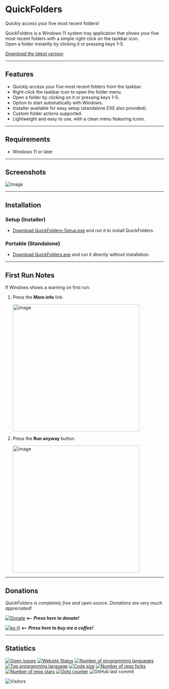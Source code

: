 # QuickFolders

Quickly access your five most recent folders!

QuickFolders is a Windows 11 system tray application that shows your five most recent folders with a simple right-click on the taskbar icon.  
Open a folder instantly by clicking it or pressing keys 1–5.

[*Download the latest version*](https://github.com/voltura/QuickFolders/releases/latest/download/QuickFolders-Setup.exe)

---

## Features

- Quickly access your five most recent folders from the taskbar.
- Right-click the taskbar icon to open the folder menu.
- Open a folder by clicking on it or pressing keys 1–5.
- Option to start automatically with Windows.
- Installer available for easy setup (standalone EXE also provided).
- Custom folder actions supported.
- Lightweight and easy to use, with a clean menu featuring icons.

---

## Requirements

- Windows 11 or later

---

## Screenshots

![image](https://github.com/user-attachments/assets/418fc776-05ea-4443-827a-32789746c71c)

---

## Installation

### Setup (Installer)

- [Download QuickFolders-Setup.exe](https://github.com/voltura/QuickFolders/releases/latest/download/QuickFolders-Setup.exe) and run it to install QuickFolders.

### Portable (Standalone)

- [Download QuickFolders.exe](https://github.com/voltura/QuickFolders/releases/latest/download/QuickFolders.exe) and run it directly without installation.

---

## First Run Notes

If Windows shows a warning on first run:

1. Press the **More info** link.

   <img width="402" alt="image" src="https://github.com/user-attachments/assets/f7ea0116-d6f4-40f1-bf5c-9c03a7e84e38">

2. Press the **Run anyway** button.

   <img width="402" alt="image" src="https://github.com/user-attachments/assets/6d632946-9804-4baa-aeb8-f21daf94bd43">

---

## Donations

*QuickFolders is completely free and open source. Donations are very much appreciated!*

[![Donate](https://img.shields.io/badge/donate_via-paypal_or_card-blue)](https://www.paypal.com/donate?hosted_button_id=7PN65YXN64DBG) __⟵__ _**Press here to donate!**_

[![ko-fi](https://ko-fi.com/img/githubbutton_sm.svg)](https://ko-fi.com/G2G74W5F8) __⟵__ _**Press here to buy me a coffee!**_

---

## Statistics

[![Open issues](https://img.shields.io/github/issues/voltura/QuickFolders)](https://github.com/voltura/QuickFolders/issues)
[![Website Status](https://img.shields.io/website?url=https://voltura.github.io/QuickFolders/)]()
[![Number of programming languages](https://img.shields.io/github/languages/count/voltura/QuickFolders)]()
[![Top programming language](https://img.shields.io/github/languages/top/voltura/QuickFolders)]()
[![Code size](https://img.shields.io/github/languages/code-size/voltura/QuickFolders)]()
[![Number of repo forks](https://img.shields.io/github/forks/voltura/QuickFolders)]()
[![Number of repo stars](https://img.shields.io/github/stars/voltura/QuickFolders)]()
[![Goto counter](https://img.shields.io/github/search/voltura/QuickFolders/goto)]()
![GitHub last commit](https://img.shields.io/github/last-commit/voltura/QuickFolders?color=red)

![Visitors](https://estruyf-github.azurewebsites.net/api/VisitorHit?user=volturaf&repo=QuickFolders&countColorcountColor&countColor=%235690f2)
